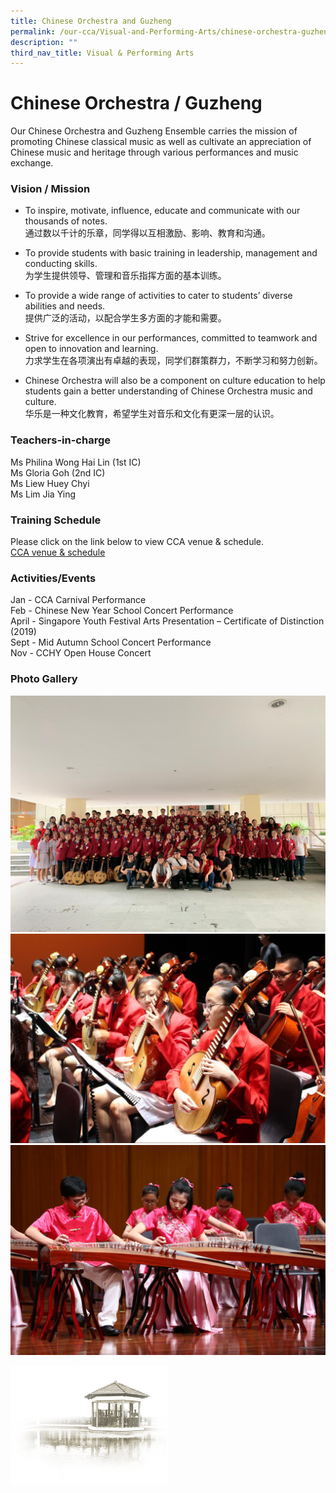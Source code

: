 ```yaml
---
title: Chinese Orchestra and Guzheng
permalink: /our-cca/Visual-and-Performing-Arts/chinese-orchestra-guzheng
description: ""
third_nav_title: Visual & Performing Arts
---
```

# **Chinese Orchestra / Guzheng**

Our Chinese Orchestra and Guzheng Ensemble carries the mission of promoting Chinese classical music as well as cultivate an appreciation of Chinese music and heritage through various performances and music exchange.

### Vision / Mission

*   To inspire, motivate, influence, educate and communicate with our thousands of notes.  
通过数以千计的乐章，同学得以互相激励、影响、教育和沟通。

*   To provide students with basic training in leadership, management and conducting skills.  
为学生提供领导、管理和音乐指挥方面的基本训练。

*   To provide a wide range of activities to cater to students’ diverse abilities and needs.   
 提供广泛的活动，以配合学生多方面的才能和需要。

*   Strive for excellence in our performances, committed to teamwork and open to innovation and learning.   
力求学生在各项演出有卓越的表现，同学们群策群力，不断学习和努力创新。

*   Chinese Orchestra will also be a component on culture education to help students gain a better understanding of Chinese Orchestra music and culture.   
华乐是一种文化教育，希望学生对音乐和文化有更深一层的认识。

### Teachers-in-charge
Ms Philina Wong Hai Lin (1st IC)    
Ms Gloria Goh (2nd IC)   
Ms Liew Huey Chyi    
Ms Lim Jia Ying  

### Training Schedule 

Please click on the link below to view CCA venue & schedule.   
[CCA venue & schedule](https://chungchenghighyishun-moe-edu-sg-admin.cwp.sg/useful-links/parents/cca-venue-n-schedule)

### Activities/Events

Jan - CCA Carnival Performance   
Feb - Chinese New Year School Concert Performance   
April - Singapore Youth Festival Arts Presentation – Certificate of Distinction (2019)    
Sept - Mid Autumn School Concert Performance   
Nov - CCHY Open House Concert

### Photo Gallery

![](/images/AASB2873.jpg)
![](/images/IMG_0816.jpg)
![](/images/IMG_1287.jpg)

<img src="/images/pavilion.png" 
     style="width:50%">